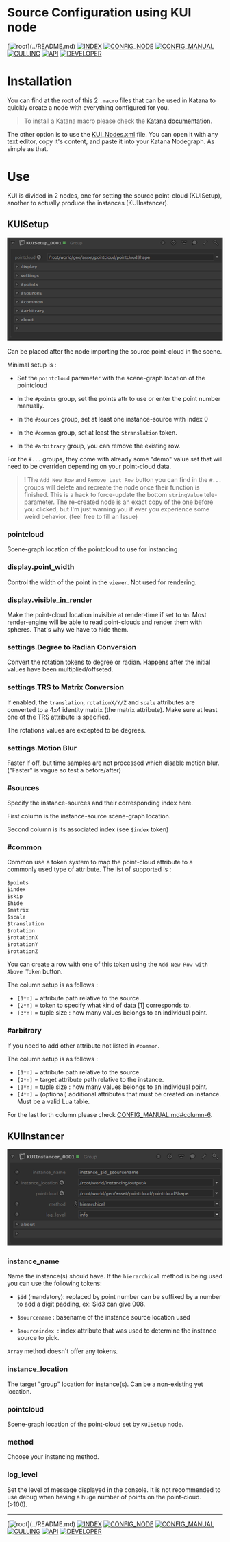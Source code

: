 # Source Configuration using KUI node

[![root](https://img.shields.io/badge/back_to_root-536362?)](../README.md)
[![INDEX](https://img.shields.io/badge/index-4f4f4f?labelColor=blue)](INDEX.md)
[![CONFIG_NODE](https://img.shields.io/badge/config--node-fcb434)](CONFIG_NODE.md)
[![CONFIG_MANUAL](https://img.shields.io/badge/config--manual-4f4f4f)](CONFIG_MANUAL.md)
[![CULLING](https://img.shields.io/badge/culling-4f4f4f)](CULLING.md)
[![API](https://img.shields.io/badge/api-4f4f4f)](API.md)
[![DEVELOPER](https://img.shields.io/badge/developer-4f4f4f)](DEVELOPER.md)

# Installation

You can find at the root of this 2 `.macro` files that can be used in Katana
to quickly create a node with everything configured for you.

> To install a Katana macro please check the [Katana documentation](https://learn.foundry.com/katana/Content/ug/groups_macros_super_tools/macros.html).

The other option is to use the [KUI_Nodes.xml](../KUI_Nodes.xml) file.
You can open it with any text editor, copy it's content, and paste it into
your Katana Nodegraph. As simple as that.

# Use

KUI is divided in 2 nodes, one for setting the source point-cloud (KUISetup), 
another to actually produce the instances (KUIInstancer).



## KUISetup

![KUISetup screnshot](./img/kuissetup-01.png)

Can be placed after the node importing the source point-cloud in the scene.

Minimal setup is :

- Set the `pointcloud` parameter with the scene-graph location of the pointcloud

- In the `#points` group, set the points attr to use or enter the point number manually.

- In the `#sources` group, set at least one instance-source with index 0

- In the `#common` group, set at least the `$translation` token.

- In the `#arbitrary` group, you can remove the existing row.

For the `#...` groups, they come with already some "demo" value set that will 
need to be overriden depending on your point-cloud data.

> ❕ The `Add New Row` and `Remove Last Row` button you can find in the `#...` groups
> will delete and recreate the node once their function is finished. This is a
> hack to force-update the bottom `stringValue` tele-parameter. The re-created node
> is an exact copy of the one before you clicked, but I'm just warning you if
> ever you experience some weird behavior. (feel free to fill an Issue)

### pointcloud

Scene-graph location of the pointcloud to use for instancing

### display.point_width

Control the width of the point in the `viewer`. Not used for rendering.

### display.visible_in_render

Make the point-cloud location invisible at render-time if set to `No`. Most
render-engine will be able to read point-clouds and render them with spheres.
That's why we have to hide them.

### settings.Degree to Radian Conversion

Convert the rotation tokens to degree or radian.
Happens after the initial values have been multiplied/offseted.

### settings.TRS to Matrix Conversion

If enabled, the `translation`, `rotationX/Y/Z` and `scale` attributes are converted
to a 4x4 identity matrix (the matrix attribute). 
Make sure at least one of the TRS attribute is specified. 

The rotations values are excepted to be degrees. 

### settings.Motion Blur

Faster if off, but time samples are not processed which disable motion blur.
("Faster" is vague so test a before/after) 


### #sources

Specify the instance-sources and their corresponding index here.

First column is the instance-source scene-graph location.

Second column is its associated index (see `$index` token)

### #common

Common use a token system to map the point-cloud attribute to a commonly used
type of attribute. The list of supported is :
```
$points
$index
$skip
$hide
$matrix
$scale
$translation
$rotation
$rotationX
$rotationY
$rotationZ
```

You can create a row with one of this token using the 
`Add New Row with Above Token` button. 

The column setup is as follows :

- `[1*n]` = attribute path relative to the source.
- `[2*n]` = token to specify what kind of data [1] corresponds to.
- `[3*n]` = tuple size : how many values belongs to an individual point.
  
### #arbitrary

If you need to add other attribute not listed in `#common`. 

The column setup is as follows :

- `[1*n]` = attribute path relative to the source.
- `[2*n]` = target attribute path relative to the instance.
- `[3*n]` = tuple size : how many values belongs to an individual point.
- `[4*n]` = (optional) additional attributes that must be created on instance. Must be a valid Lua table.

For the last forth column please check [CONFIG_MANUAL.md#column-6](CONFIG_MANUAL.md#column-4).



## KUIInstancer

![KUISetup screnshot](./img/kuiinstancer-01.png)

### instance_name

Name the instance(s) should have. If the `hierarchical` method is being used
you can use the following tokens: 

- `$id` (mandatory): replaced by point number can be suffixed by a number to add a digit padding, ex: $id3 can give 008.

- `$sourcename` : basename of the instance source location used

- `$sourceindex `: index attribute that was used to determine the instance source to pick.

`Array` method doesn't offer any tokens.

### instance_location

The target "group" location for instance(s). Can be a non-existing yet location.

### pointcloud

Scene-graph location of the point-cloud set by `KUISetup` node.

### method

Choose your instancing method.

### log_level

Set the level of message displayed in the console. It is not recommended to 
use debug when having a huge number of points on the point-cloud. (>100).

---
[![root](https://img.shields.io/badge/back_to_root-536362?)](../README.md)
[![INDEX](https://img.shields.io/badge/index-4f4f4f?labelColor=blue)](INDEX.md)
[![CONFIG_NODE](https://img.shields.io/badge/config--node-fcb434)](CONFIG_NODE.md)
[![CONFIG_MANUAL](https://img.shields.io/badge/config--manual-4f4f4f)](CONFIG_MANUAL.md)
[![CULLING](https://img.shields.io/badge/culling-4f4f4f)](CULLING.md)
[![API](https://img.shields.io/badge/api-4f4f4f)](API.md)
[![DEVELOPER](https://img.shields.io/badge/developer-4f4f4f)](DEVELOPER.md)
